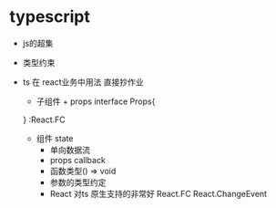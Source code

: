 # typescript
- js的超集
- 类型约束
- ts 在 react业务中用法 直接抄作业
   - 子组件 + props
   interface Props{

   }
   :React.FC<Props>
   - 组件 state
      - 单向数据流
      - props callback
      - 函数类型() => void
      - 参数的类型约定
      - React 对ts 原生支持的非常好
        React.FC
        React.ChangeEvent<HTMLInputElement>
